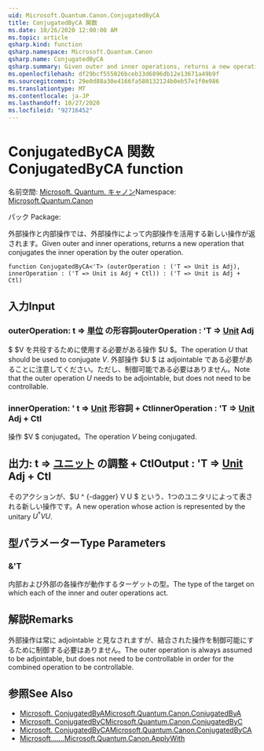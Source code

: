 ```yaml
---
uid: Microsoft.Quantum.Canon.ConjugatedByCA
title: ConjugatedByCA 関数
ms.date: 10/26/2020 12:00:00 AM
ms.topic: article
qsharp.kind: function
qsharp.namespace: Microsoft.Quantum.Canon
qsharp.name: ConjugatedByCA
qsharp.summary: Given outer and inner operations, returns a new operation that conjugates the inner operation by the outer operation.
ms.openlocfilehash: df29bcf555026bceb13d6896db12e13671a49b9f
ms.sourcegitcommit: 29e0d88a30e4166fa580132124b0eb57e1f0e986
ms.translationtype: MT
ms.contentlocale: ja-JP
ms.lasthandoff: 10/27/2020
ms.locfileid: "92716452"
---
```

# <a name="conjugatedbyca-function"></a><span data-ttu-id="15068-102">ConjugatedByCA 関数</span><span class="sxs-lookup"><span data-stu-id="15068-102">ConjugatedByCA function</span></span>

<span data-ttu-id="15068-103">名前空間: [Microsoft. Quantum. キャノン](xref:Microsoft.Quantum.Canon)</span><span class="sxs-lookup"><span data-stu-id="15068-103">Namespace: [Microsoft.Quantum.Canon](xref:Microsoft.Quantum.Canon)</span></span>

<span data-ttu-id="15068-104">パック [](https://nuget.org/packages/)</span><span class="sxs-lookup"><span data-stu-id="15068-104">Package: [](https://nuget.org/packages/)</span></span>


<span data-ttu-id="15068-105">外部操作と内部操作では、外部操作によって内部操作を活用する新しい操作が返されます。</span><span class="sxs-lookup"><span data-stu-id="15068-105">Given outer and inner operations, returns a new operation that conjugates the inner operation by the outer operation.</span></span>

```qsharp
function ConjugatedByCA<'T> (outerOperation : ('T => Unit is Adj), innerOperation : ('T => Unit is Adj + Ctl)) : ('T => Unit is Adj + Ctl)
```


## <a name="input"></a><span data-ttu-id="15068-106">入力</span><span class="sxs-lookup"><span data-stu-id="15068-106">Input</span></span>

### <a name="outeroperation--t--unit-adj"></a><span data-ttu-id="15068-107">outerOperation: t => [単位](xref:microsoft.quantum.lang-ref.unit) の形容詞</span><span class="sxs-lookup"><span data-stu-id="15068-107">outerOperation : 'T => [Unit](xref:microsoft.quantum.lang-ref.unit) Adj</span></span>

<span data-ttu-id="15068-108">$ $V を共役するために使用する必要がある操作 $U $。</span><span class="sxs-lookup"><span data-stu-id="15068-108">The operation $U$ that should be used to conjugate $V$.</span></span> <span data-ttu-id="15068-109">外部操作 $U $ は adjointable である必要があることに注意してください。ただし、制御可能である必要はありません。</span><span class="sxs-lookup"><span data-stu-id="15068-109">Note that the outer operation $U$ needs to be adjointable, but does not need to be controllable.</span></span>


### <a name="inneroperation--t--unit-adj--ctl"></a><span data-ttu-id="15068-110">innerOperation: ' t => [Unit](xref:microsoft.quantum.lang-ref.unit) 形容詞 + Ctl</span><span class="sxs-lookup"><span data-stu-id="15068-110">innerOperation : 'T => [Unit](xref:microsoft.quantum.lang-ref.unit) Adj + Ctl</span></span>

<span data-ttu-id="15068-111">操作 $V $ conjugated。</span><span class="sxs-lookup"><span data-stu-id="15068-111">The operation $V$ being conjugated.</span></span>



## <a name="output--t--unit-adj--ctl"></a><span data-ttu-id="15068-112">出力: t => [ユニット](xref:microsoft.quantum.lang-ref.unit) の調整 + Ctl</span><span class="sxs-lookup"><span data-stu-id="15068-112">Output : 'T => [Unit](xref:microsoft.quantum.lang-ref.unit) Adj + Ctl</span></span>

<span data-ttu-id="15068-113">そのアクションが、$U ^ {-dagger} V U $ という、1つのユニタリによって表される新しい操作です。</span><span class="sxs-lookup"><span data-stu-id="15068-113">A new operation whose action is represented by the unitary $U^{\dagger} V U$.</span></span>

## <a name="type-parameters"></a><span data-ttu-id="15068-114">型パラメーター</span><span class="sxs-lookup"><span data-stu-id="15068-114">Type Parameters</span></span>

### <a name="t"></a><span data-ttu-id="15068-115">&</span><span class="sxs-lookup"><span data-stu-id="15068-115">'T</span></span>

<span data-ttu-id="15068-116">内部および外部の各操作が動作するターゲットの型。</span><span class="sxs-lookup"><span data-stu-id="15068-116">The type of the target on which each of the inner and outer operations act.</span></span>

## <a name="remarks"></a><span data-ttu-id="15068-117">解説</span><span class="sxs-lookup"><span data-stu-id="15068-117">Remarks</span></span>

<span data-ttu-id="15068-118">外部操作は常に adjointable と見なされますが、結合された操作を制御可能にするために制御する必要はありません。</span><span class="sxs-lookup"><span data-stu-id="15068-118">The outer operation is always assumed to be adjointable, but does not need to be controllable in order for the combined operation to be controllable.</span></span>

## <a name="see-also"></a><span data-ttu-id="15068-119">参照</span><span class="sxs-lookup"><span data-stu-id="15068-119">See Also</span></span>

- [<span data-ttu-id="15068-120">Microsoft. ConjugatedByA</span><span class="sxs-lookup"><span data-stu-id="15068-120">Microsoft.Quantum.Canon.ConjugatedByA</span></span>](xref:Microsoft.Quantum.Canon.ConjugatedByA)
- [<span data-ttu-id="15068-121">Microsoft. ConjugatedByC</span><span class="sxs-lookup"><span data-stu-id="15068-121">Microsoft.Quantum.Canon.ConjugatedByC</span></span>](xref:Microsoft.Quantum.Canon.ConjugatedByC)
- [<span data-ttu-id="15068-122">Microsoft. ConjugatedByCA</span><span class="sxs-lookup"><span data-stu-id="15068-122">Microsoft.Quantum.Canon.ConjugatedByCA</span></span>](xref:Microsoft.Quantum.Canon.ConjugatedByCA)
- [<span data-ttu-id="15068-123">Microsoft.......</span><span class="sxs-lookup"><span data-stu-id="15068-123">Microsoft.Quantum.Canon.ApplyWith</span></span>](xref:Microsoft.Quantum.Canon.ApplyWith)